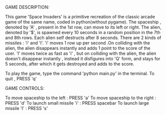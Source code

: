 GAME DESCRIPTION:

This game 'Space Invaders' is a primitive recreation of the classic arcade game of the same name, coded in python(without pygame). 
The spaceship , denoted by 'A' , present in the 1st row, can move to its left or right.
The alien, denoted by '$', is spawned every 10 seconds in a random position in the 7th and 8th rows. Each alien self destructs after 8 seconds.
There are 2 kinds of missiles : 'i' and 'I'.
'i' moves 1 row up per second .On colliding with the alien, the alien disappears instantly and adds 1 point to the score of the user.
'I' moves twice as fast as 'i' , but on colliding with the alien, the alien doesn't disappear instantly , instead it disfigures into 'Q' form, and stays for 5 seconds, after which it gets destroyed and adds to the score.

To play the game, type the command 'python main.py' in the terminal.
To quit , PRESS 'q'

GAME CONTROLS:

To move spaceship to the left : PRESS 'a'
To move spaceship to the right : PRESS 'd'
To launch small missile 'i' : PRESS spacebar
To launch large missile 'I' : PRESS 's'


